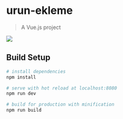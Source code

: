 # urun-ekleme

> A Vue.js project

![](./src/assets/productAdding.gif)


## Build Setup

``` bash
# install dependencies
npm install

# serve with hot reload at localhost:8080
npm run dev

# build for production with minification
npm run build
```

